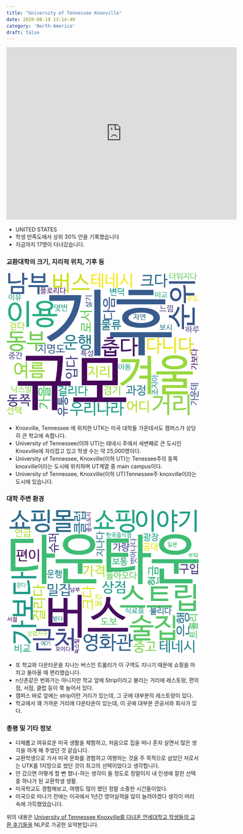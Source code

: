 ```yaml
---
title: "University of Tennessee Knoxville"
date: 2020-08-19 13:14:40
category: 'North-America'
draft: false
---
```


<iframe
width="600"
height="450"
frameborder="0" style="border:0"
src="https://www.google.com/maps/embed/v1/place?key=AIzaSyC9e1AME-pVmWC4hBpFdu5S4dKzyepa3HQ&q=University+of+Tennessee+Knoxville&center=35.9544013,-83.9294564&zoom=14" allowfullscreen>
</iframe>

* UNITED STATES
* 학생 만족도에서 상위 30% 안을 기록했습니다
* 지금까지 17명이 다녀갔습니다. 

### 교환대학의 크기, 지리적 위치, 기후 등

![gen_info-WordCloud](../univ_wordclouds_okt/gen_info/US000241_gen_info_okt.png)

* Knoxville, Tennessee 에 위치한 UTK는 미국 대학들 가운데서도 캠퍼스가 상당히 큰 학교에 속합니다.
* University of Tennessee(이하 UT)는 테네시 주에서 세번째로 큰 도시인 Knoxville에 자리잡고 있고 학생 수는 약 25,000명이다.
* University of Tennessee, Knoxville(이하 UT)는 Tenessee주의 동쪽 knoxville이라는 도시에 위치하며 UT계열 중 main campus이다.
* University of Tennessee, Knoxville(이하 UT)Tennessee주 knoxville이라는 도시에 있습니다.


### 대학 주변 환경

![env_info-WordCloud](../univ_wordclouds_okt/env_info/US000241_env_info_okt.png)

* 또 학교와 다운타운을 지나는 버스인 트롤리가 이 구역도 지나기 때문에 쇼핑을 마치고 돌아올 때 편리했습니다.
* n신촌같은 번화가는 아니지만 학교 앞에 Strip이라고 불리는 거리에 레스토랑, 편의점, 서점, 클럽 등이 쭉 늘어서 있다.
* 캠퍼스 바로 앞에는 strip이란 거리가 있는데, 그 곳에 대부분의 레스토랑이 있다.
* 학교에서 꽤 가까운 거리에 다운타운이 있는데, 이 곳에 대부분 관공서와 회사가 있다.


### 총평 및 기타 정보 
* 다채롭고 여유로운 미국 생활을 체험하고, 처음으로 집을 떠나 혼자 살면서 많은 생각을 하게 해 주었던 것 같습니다.
* 교환학생으로 가서 미국 문화를 경험하고 여행하는 것을 주 목적으로 삼았던 저로서는 UTK를 1지망으로 썼던 것이 최고의 선택이었다고 생각합니다.
* 안 갔으면 어떻게 할 뻔 했나-하는 생각이 들 정도로 정말이지 내 인생에 잘한 선택 중 하나가 된 교환학생 생활.
* 미국학교도 경험해보고, 여행도 많이 했던 정말 소중한 시간들이었다.
* 미국으로 떠나기 전에는 미국에서 1년간 영어실력을 많이 늘려야겠다 생각이 머리 속에 가득했었습니다.


위의 내용은 [University of Tennessee Knoxville를 다녀온 연세대학교 학생들의 교환 후기들을](http://oia.yonsei.ac.kr/partner/expReport.asp?ucode=US000241&bgbn=A) NLP로 가공한 요약본입니다. 
